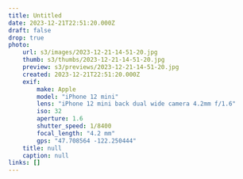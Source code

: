 ```yaml
---
title: Untitled
date: 2023-12-21T22:51:20.000Z
draft: false
drop: true
photo:
    url: s3/images/2023-12-21-14-51-20.jpg
    thumb: s3/thumbs/2023-12-21-14-51-20.jpg
    preview: s3/previews/2023-12-21-14-51-20.jpg
    created: 2023-12-21T22:51:20.000Z
    exif:
        make: Apple
        model: "iPhone 12 mini"
        lens: "iPhone 12 mini back dual wide camera 4.2mm f/1.6"
        iso: 32
        aperture: 1.6
        shutter_speed: 1/8400
        focal_length: "4.2 mm"
        gps: "47.708564 -122.250444"
    title: null
    caption: null
links: []
---
```

